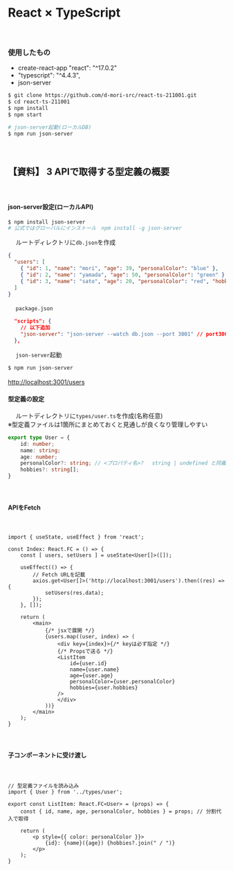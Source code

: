 # React × TypeScript
　
### 使用したもの
- create-react-app "react": "^17.0.2"
- "typescript": "^4.4.3",
- json-server
 
```zsh
$ git clone https://github.com/d-mori-src/react-ts-211001.git
$ cd react-ts-211001
$ npm install
$ npm start

# json-server起動(ローカルDB)
$ npm run json-server
```
　
## 【資料】 3 APIで取得する型定義の概要
　
#### json-server設定(ローカルAPI)
 
```zsh
$ npm install json-server
# 公式ではグローバルにインストール　npm install -g json-server
```
　
ルートディレクトリに`db.json`を作成
　
```json
{
  "users": [
    { "id": 1, "name": "mori", "age": 39, "personalColor": "blue" },
    { "id": 2, "name": "yamada", "age": 50, "personalColor": "green" },
    { "id": 3, "name": "sato", "age": 20, "personalColor": "red", "hobbies": ["game", "soccer"] }
  ]
}
```
　
`package.json`
　
```json
  "scripts": {
    // 以下追加
    "json-server": "json-server --watch db.json --port 3001" // port3000はReactのサーバーとバッティングするので変更
  },
```
　
`json-server`起動
　
```zsh
$ npm run json-server
```
[http://localhost:3001/users](http://localhost:3001/users)
　
#### 型定義の設定
　
ルートディレクトリに`types/user.ts`を作成(名称任意)<br>
※型定義ファイルは1箇所にまとめておくと見通しが良くなり管理しやすい
　
```ts
export type User = {
    id: number;
    name: string;
    age: number;
    personalColor?: string; // <プロパティ名>?　 string | undefined と同義　※「?」をつけると未定義でもエラーにならない
    hobbies?: string[];
}
```
　
#### APIをFetch
　
```tsx
import { useState, useEffect } from 'react';

const Index: React.FC = () => {
    const [ users, setUsers ] = useState<User[]>([]);
    
    useEffect(() => {
        // Fetch URLを記載
        axios.get<User[]>('http://localhost:3001/users').then((res) => {
            setUsers(res.data);
        });
    }, []);

    return (
        <main>
            {/* jsxで展開 */}
            {users.map((user, index) => (
                <div key={index}>{/* keyは必ず指定 */}
                {/* Propsで送る */}
                <ListItem
                    id={user.id}
                    name={user.name}
                    age={user.age}
                    personalColor={user.personalColor}
                    hobbies={user.hobbies}
                />
                </div>
            ))}
        </main>
    );
}
```
　
#### 子コンポーネントに受け渡し
　
```tsx
// 型定義ファイルを読み込み
import { User } from '../types/user';

export const ListItem: React.FC<User> = (props) => {
    const { id, name, age, personalColor, hobbies } = props; // 分割代入で取得

    return (
        <p style={{ color: personalColor }}>
            {id}: {name}({age}) {hobbies?.join(" / ")}
        </p>
    );
}
```